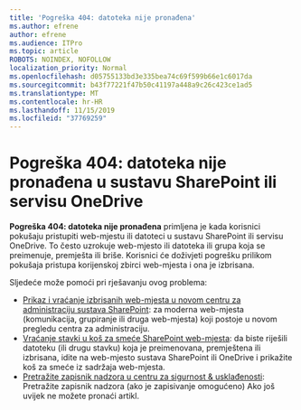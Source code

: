 ```yaml
---
title: 'Pogreška 404: datoteka nije pronađena'
ms.author: efrene
author: efrene
ms.audience: ITPro
ms.topic: article
ROBOTS: NOINDEX, NOFOLLOW
localization_priority: Normal
ms.openlocfilehash: d05755133bd3e335bea74c69f599b66e1c6017da
ms.sourcegitcommit: b43f77221f47b50c41197a448a9c26c423ce1ad5
ms.translationtype: MT
ms.contentlocale: hr-HR
ms.lasthandoff: 11/15/2019
ms.locfileid: "37769259"
---
```

# <a name="error-404-file-not-found-in-sharepoint-or-onedrive"></a>Pogreška 404: datoteka nije pronađena u sustavu SharePoint ili servisu OneDrive

**Pogreška 404: datoteka nije pronađena** primljena je kada korisnici pokušaju pristupiti web-mjestu ili datoteci u sustavu SharePoint ili servisu OneDrive. To često uzrokuje web-mjesto ili datoteka ili grupa koja se preimenuje, premješta ili briše.
Korisnici će doživjeti pogrešku prilikom pokušaja pristupa korijenskoj zbirci web-mjesta i ona je izbrisana.

Sljedeće može pomoći pri rješavanju ovog problema:
- [Prikaz i vraćanje izbrisanih web-mjesta u novom centru za administraciju sustava SharePoint](https://docs.microsoft.com/sharepoint/view-and-restore-deleted-sites-in-new-admin-center): za moderna web-mjesta (komunikacija, grupiranje ili druga web-mjesta) koji postoje u novom pregledu centra za administraciju.
- [Vraćanje stavki u koš za smeće SharePoint web-mjesta](https://support.office.com/article/Restore-items-in-the-Recycle-Bin-of-a-SharePoint-site-6df466b6-55f2-4898-8d6e-c0dff851a0be): da biste riješili datoteku (ili drugu stavku) koja je preimenovana, premještena ili izbrisana, idite na web-mjesto sustava SharePoint ili OneDrive i prikažite koš za smeće iz sadržaja web-mjesta.
- [Pretražite zapisnik nadzora u centru za sigurnost &amp; usklađenosti](https://docs.microsoft.com/office365/securitycompliance/search-the-audit-log-in-security-and-compliance): Pretražite zapisnik nadzora (ako je zapisivanje omogućeno) Ako još uvijek ne možete pronaći artikl.